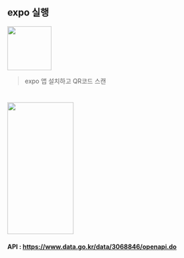 
 ## expo 실행

<img src="https://user-images.githubusercontent.com/38012855/141279723-b0ef895c-cfa6-41e3-9354-5c6ab979dcf3.JPG" width="100" height="100"/>

>expo 앱 설치하고 QR코드 스캔
#

##  
<img src="https://user-images.githubusercontent.com/38012855/146497895-69cc8c3f-5e9c-4bbd-9e42-3bb1fd6e2d77.png" width="150" height="300"/>


#### API : https://www.data.go.kr/data/3068846/openapi.do
